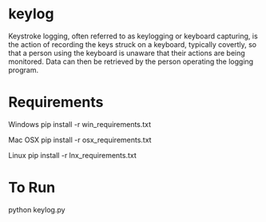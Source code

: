 # keylog
Keystroke logging, often referred to as keylogging or keyboard capturing, is the action of recording the keys struck on a keyboard, typically covertly, so that a person using the keyboard is unaware that their actions are being monitored. Data can then be retrieved by the person operating the logging program.


# Requirements
Windows
pip install -r win_requirements.txt

Mac OSX
pip install -r osx_requirements.txt

Linux
pip install -r lnx_requirements.txt


# To Run
python keylog.py
